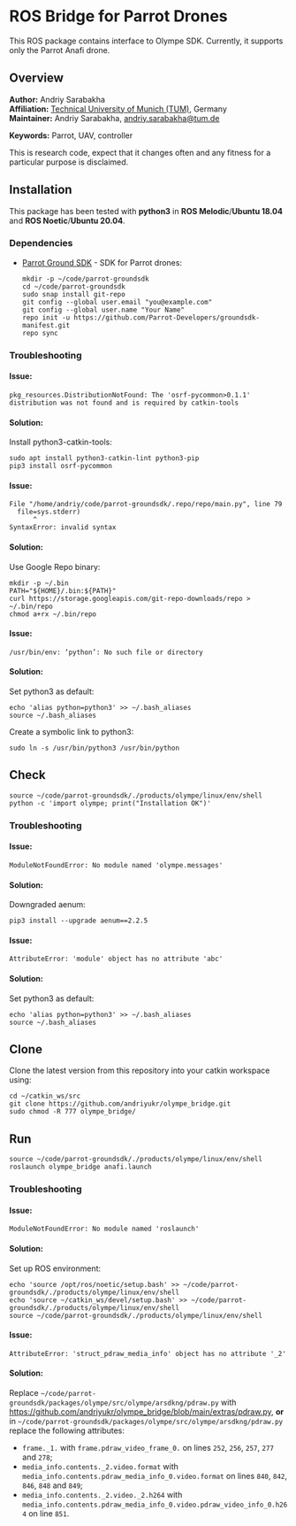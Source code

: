 # ROS Bridge for Parrot Drones
This ROS package contains interface to Olympe SDK. Currently, it supports only the Parrot Anafi drone.

## Overview

**Author:** Andriy Sarabakha<br />
**Affiliation:** [Technical University of Munich (TUM)](https://www.tum.de/en/), Germany<br />
**Maintainer:** Andriy Sarabakha, andriy.sarabakha@tum.de

**Keywords:** Parrot, UAV, controller

This is research code, expect that it changes often and any fitness for a particular purpose is disclaimed.

## Installation

This package has been tested with **python3** in **ROS Melodic**/**Ubuntu 18.04** and **ROS Noetic**/**Ubuntu 20.04**.

### Dependencies

- [Parrot Ground SDK](https://developer.parrot.com/) - SDK for Parrot drones:

      mkdir -p ~/code/parrot-groundsdk
      cd ~/code/parrot-groundsdk
      sudo snap install git-repo
      git config --global user.email "you@example.com"
      git config --global user.name "Your Name"
      repo init -u https://github.com/Parrot-Developers/groundsdk-manifest.git
      repo sync
    
### Troubleshooting

#### Issue:
    pkg_resources.DistributionNotFound: The 'osrf-pycommon>0.1.1' distribution was not found and is required by catkin-tools
#### Solution:
Install python3-catkin-tools:

    sudo apt install python3-catkin-lint python3-pip
    pip3 install osrf-pycommon

#### Issue:
    File "/home/andriy/code/parrot-groundsdk/.repo/repo/main.py", line 79
      file=sys.stderr)
          ^
    SyntaxError: invalid syntax
#### Solution:
Use Google Repo binary:

    mkdir -p ~/.bin
    PATH="${HOME}/.bin:${PATH}"
    curl https://storage.googleapis.com/git-repo-downloads/repo > ~/.bin/repo
    chmod a+rx ~/.bin/repo
    
#### Issue:
    /usr/bin/env: ‘python’: No such file or directory
#### Solution:
Set python3 as default:

    echo 'alias python=python3' >> ~/.bash_aliases
    source ~/.bash_aliases
    
Create a symbolic link to python3:

    sudo ln -s /usr/bin/python3 /usr/bin/python

## Check
    source ~/code/parrot-groundsdk/./products/olympe/linux/env/shell
    python -c 'import olympe; print("Installation OK")'
    
### Troubleshooting

#### Issue:
    ModuleNotFoundError: No module named 'olympe.messages'
#### Solution:
Downgraded aenum:

    pip3 install --upgrade aenum==2.2.5

#### Issue:
    AttributeError: 'module' object has no attribute 'abc'
#### Solution:
Set python3 as default:

    echo 'alias python=python3' >> ~/.bash_aliases
    source ~/.bash_aliases
    
## Clone

Clone the latest version from this repository into your catkin workspace using:

	cd ~/catkin_ws/src
	git clone https://github.com/andriyukr/olympe_bridge.git
	sudo chmod -R 777 olympe_bridge/

## Run
    source ~/code/parrot-groundsdk/./products/olympe/linux/env/shell
    roslaunch olympe_bridge anafi.launch

### Troubleshooting

#### Issue:
    ModuleNotFoundError: No module named 'roslaunch'
#### Solution:
Set up ROS environment:

    echo 'source /opt/ros/noetic/setup.bash' >> ~/code/parrot-groundsdk/./products/olympe/linux/env/shell
    echo 'source ~/catkin_ws/devel/setup.bash' >> ~/code/parrot-groundsdk/./products/olympe/linux/env/shell
    source ~/code/parrot-groundsdk/./products/olympe/linux/env/shell

#### Issue:
    AttributeError: 'struct_pdraw_media_info' object has no attribute '_2'
#### Solution:
Replace `~/code/parrot-groundsdk/packages/olympe/src/olympe/arsdkng/pdraw.py` with https://github.com/andriyukr/olympe_bridge/blob/main/extras/pdraw.py, **or** in `~/code/parrot-groundsdk/packages/olympe/src/olympe/arsdkng/pdraw.py` replace the following attributes:
- `frame._1.` with `frame.pdraw_video_frame_0.` on lines `252`, `256`, `257`, `277` and `278`;
- `media_info.contents._2.video.format` with `media_info.contents.pdraw_media_info_0.video.format` on lines `840`, `842`, `846`, `848` and `849`;
- `media_info.contents._2.video._2.h264` with `media_info.contents.pdraw_media_info_0.video.pdraw_video_info_0.h264` on line `851`.
